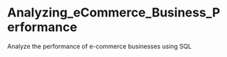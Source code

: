 # Analyzing_eCommerce_Business_Performance
Analyze the performance of e-commerce businesses using SQL
